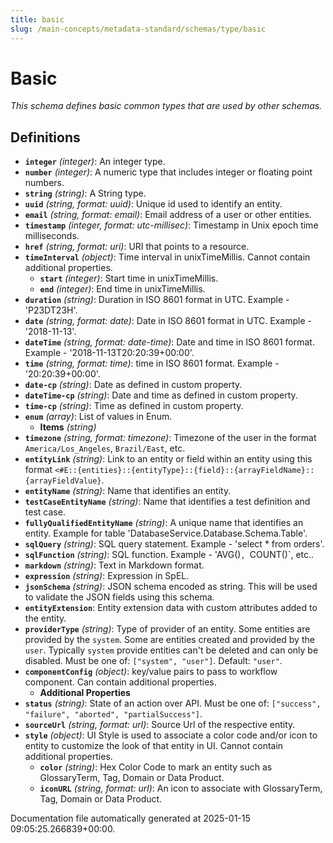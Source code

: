 ```yaml
---
title: basic
slug: /main-concepts/metadata-standard/schemas/type/basic
---
```


# Basic

*This schema defines basic common types that are used by other schemas.*

## Definitions

- **`integer`** *(integer)*: An integer type.
- **`number`** *(integer)*: A numeric type that includes integer or floating point numbers.
- **`string`** *(string)*: A String type.
- **`uuid`** *(string, format: uuid)*: Unique id used to identify an entity.
- **`email`** *(string, format: email)*: Email address of a user or other entities.
- **`timestamp`** *(integer, format: utc-millisec)*: Timestamp in Unix epoch time milliseconds.
- **`href`** *(string, format: uri)*: URI that points to a resource.
- **`timeInterval`** *(object)*: Time interval in unixTimeMillis. Cannot contain additional properties.
  - **`start`** *(integer)*: Start time in unixTimeMillis.
  - **`end`** *(integer)*: End time in unixTimeMillis.
- **`duration`** *(string)*: Duration in ISO 8601 format in UTC. Example - 'P23DT23H'.
- **`date`** *(string, format: date)*: Date in ISO 8601 format in UTC. Example - '2018-11-13'.
- **`dateTime`** *(string, format: date-time)*: Date and time in ISO 8601 format. Example - '2018-11-13T20:20:39+00:00'.
- **`time`** *(string, format: time)*: time in ISO 8601 format. Example - '20:20:39+00:00'.
- **`date-cp`** *(string)*: Date as defined in custom property.
- **`dateTime-cp`** *(string)*: Date and time as defined in custom property.
- **`time-cp`** *(string)*: Time as defined in custom property.
- **`enum`** *(array)*: List of values in Enum.
  - **Items** *(string)*
- **`timezone`** *(string, format: timezone)*: Timezone of the user in the format `America/Los_Angeles`, `Brazil/East`, etc.
- **`entityLink`** *(string)*: Link to an entity or field within an entity using this format `<#E::{entities}::{entityType}::{field}::{arrayFieldName}::{arrayFieldValue}`.
- **`entityName`** *(string)*: Name that identifies an entity.
- **`testCaseEntityName`** *(string)*: Name that identifies a test definition and test case.
- **`fullyQualifiedEntityName`** *(string)*: A unique name that identifies an entity. Example for table 'DatabaseService.Database.Schema.Table'.
- **`sqlQuery`** *(string)*: SQL query statement. Example - 'select * from orders'.
- **`sqlFunction`** *(string)*: SQL function. Example - 'AVG()`, `COUNT()`, etc..
- **`markdown`** *(string)*: Text in Markdown format.
- **`expression`** *(string)*: Expression in SpEL.
- **`jsonSchema`** *(string)*: JSON schema encoded as string. This will be used to validate the JSON fields using this schema.
- **`entityExtension`**: Entity extension data with custom attributes added to the entity.
- **`providerType`** *(string)*: Type of provider of an entity. Some entities are provided by the `system`. Some are entities created and provided by the `user`. Typically `system` provide entities can't be deleted and can only be disabled. Must be one of: `["system", "user"]`. Default: `"user"`.
- **`componentConfig`** *(object)*: key/value pairs to pass to workflow component. Can contain additional properties.
  - **Additional Properties**
- **`status`** *(string)*: State of an action over API. Must be one of: `["success", "failure", "aborted", "partialSuccess"]`.
- **`sourceUrl`** *(string, format: url)*: Source Url of the respective entity.
- **`style`** *(object)*: UI Style is used to associate a color code and/or icon to entity to customize the look of that entity in UI. Cannot contain additional properties.
  - **`color`** *(string)*: Hex Color Code to mark an entity such as GlossaryTerm, Tag, Domain or Data Product.
  - **`iconURL`** *(string, format: url)*: An icon to associate with GlossaryTerm, Tag, Domain or Data Product.


Documentation file automatically generated at 2025-01-15 09:05:25.266839+00:00.
